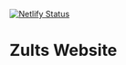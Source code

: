 [![Netlify Status](https://api.netlify.com/api/v1/badges/569cc07b-1449-473b-a586-7eb232f582f4/deploy-status)](https://app.netlify.com/sites/unruffled-jackson-1fa8b9/deploys)

# Zults Website